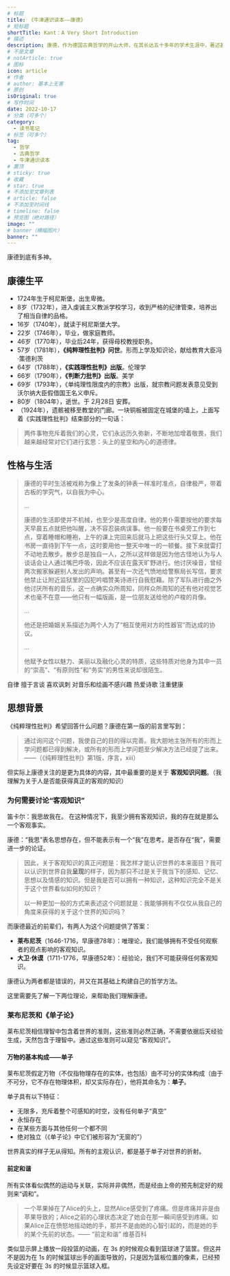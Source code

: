 ```yaml
---
# 标题
title: 《牛津通识读本——康德》
# 短标题
shortTitle: Kant：A Very Short Introduction
# 描述
description: 康德，作为德国古典哲学的开山大师，在其长达五十多年的学术生涯中，著述甚丰，卷轶浩繁。
# 不是文章
# notArticle: true
# 图标
icon: article
# 作者
# author: 基本上无害
# 原创
isOriginal: true
# 写作时间
date: 2022-10-17
# 分类（可多个）
category:
  - 读书笔记
# 标签（可多个）
tag:
  - 哲学
  - 古典哲学
  - 牛津通识读本
# 置顶
# sticky: true
# 收藏
# star: true
# 不添加至文章列表
# article: false
# 不添加至时间线
# timeline: false
# 预览图（绝对路径）
image: ""
# banner（横幅图片）
banner: ""
---
```


康德到底有多神。

<!-- more -->

## 康德生平

- 1724年生于柯尼斯堡，出生卑微。
- 8岁（1732年），进入虔诚主义教派学校学习，收到严格的纪律管束，培养出了相当自律的品格。
- 16岁（1740年），就读于柯尼斯堡大学。
- 22岁（1746年），毕业，做家庭教师。
- 46岁（1770年），毕业后24年，获得母校教授职务。
- 57岁（1781年），**《纯粹理性批判》问世**。形而上学及知识论，献给教育大臣冯·策德利茨
- 64岁（1788年），**《实践理性批判》出版**。伦理学
- 66岁（1790年），**《判断力批判》出版**。美学
- 69岁（1793年），《单纯理性限度内的宗教》出版，就宗教问题发表意见受到沃尔纳大臣假借国王名义申斥。
- 80岁（1804年），逝世。于 2月28日 安葬。
- （1924年），遗骸被移至教堂的门廊。一块铜板被固定在城堡的墙上，上面写着《实践理性批判》结束部分的一句话：

> 两件事物充斥着我们的心灵，它们永远历久弥新，不断地加增着敬畏，我们越来越经常对它们进行玄思：头上的星空和内心的道德律。

## 性格与生活

> 康德的平时生活被戏称为像上了发条的钟表一样准时准点，自律极严，带着古板的学究气，以自我为中心。
>
> ...
>
> 康德的生活即使并不机械，也至少是高度自律。他的男仆需要按他的要求每天早晨五点就把他叫醒，决不容忍装病误事。他一般要在书桌旁工作到七点，穿着睡帽和睡袍，上午的课上完回来后就马上把这些行头又穿上。他在书房一直待到下午一点，这时要用他一整天中唯一的一顿餐。接下来就雷打不动地去散步。散步总是独自一人，之所以这样做是因为他古怪地认为与人谈话会让人通过嘴巴呼吸，因此不应该在露天旷野进行。他讨厌噪音，曾经两次搬家躲避别人发出的声响。甚至有一次还气愤地给警察局长写信，要求他禁止让附近监狱里的囚犯吟唱赞美诗进行自我慰藉。除了军队进行曲之外他讨厌所有的音乐，这一点确实众所周知，同样众所周知的还有他对视觉艺术也毫不在意——他只有一幅版画，是一位朋友送给他的卢梭的肖像。
>
> ...
>
> 他还是把婚姻关系描述为两个人为了“相互使用对方的性器官”而达成的协议。
>
> ...
>
> 他赋予女性以魅力、美丽以及融化心灵的特质，这些特质对他身为其中一员的“崇高”、“有原则性”和“务实”的男性来说却很陌生。

自律 擅于言谈 喜欢讽刺 对音乐和绘画不感兴趣 热爱诗歌 注重健康

## 思想背景

《纯粹理性批判》希望回答什么问题？康德在第一版的前言里写到：

> 通过询问这个问题，我使自己的目的得以完善。我大胆地主张所有的形而上学问题都已得到解决，或所有的形而上学问题至少解决方法已经提了出来。 ——（《纯粹理性批判》第1版，序言，xiii）

但实际上康德关注的是更为具体的内容，其中最重要的是关于 **客观知识问题**。（我理解为关于人是否能获得真正的客观的知识）

### 为何需要讨论“客观知识”

笛卡尔：我思故我在。
在这种情况下，我至少拥有客观知识，我的存在就是那么一个客观事实。

康德：“我思”表名思想存在，但不能表示有一个“我”在思考。是否存在“我”，需要进一步的论证。

> 因此，关于客观知识的真正问题是：我怎样才能认识世界的本来面目？我可以认识到世界自我**呈现**的样子，因为那只不过是关于我当下的感知、记忆、思想以及情感的知识。但是我是否可以拥有一种知识，这种知识完全不是关于这个世界看似如何的知识？
>
> 以一种更加一般的方式来表述这个问题就是：我能够拥有不仅仅从我自己的角度来获得的关于这个世界的知识吗？

而康德最近的前辈们，有两人为这个问题提供了答案：

- **莱布尼茨**（1646-1716，早康德78年）：唯理论，我们能够拥有不受任何观察者的观点影响的客观知识。
- **大卫·休谟**（1711-1776，早康德52年）：经验论，我们不可能获得任何客观知识。

康德认为两者都是错误的，并又在其基础上构建自己的哲学方法。

这里需要先了解一下两位理论，来帮助我们理解康德。

### 莱布尼茨和《单子论》

莱布尼茨相信理智中包含着世界的准则，这些准则必然正确，不需要依据后天经验生成，天然包含于理智中。通过这些准则可以窥见“客观知识”。

#### 万物的基本构成——单子

莱布尼茨假定万物（不仅指物理存在的实体，也包括）由不可分的实体构成（由于不可分，它不存在物理体积，却又实际存在），他将其命名为：**单子**。

单子具有以下特征：

- 无限多，充斥着整个可感知的时空，没有任何单子“真空”
- 永恒存在
- 在某些方面与其他任何一个都不同
- 绝对独立（《单子论》中它们被形容为“无窗的”）

世界真实的样子无从得知。所有的主观认识，都是基于单子对世界的折射。

#### 前定和谐

所有实体看似偶然的运动与关联，实际并非偶然，而是经由上帝的预先制定好的规则来“调和”。

> 一个苹果掉在了Alice的头上，显然Alice感受到了疼痛。但是疼痛并非是由苹果导致的；Alice之前的心理状态决定了她会在那一瞬间感受到疼痛。如果Alice正在愤怒地摇动她的手，那并不是由她的心智引起的，而是她的手的某个先前的状态。—— “前定和谐” 维基百科

类似显示屏上播放一段投篮的动画，在 3s 的时候观众看到篮球进了篮筐。但这并不是因为在 1s 的时候篮球出手的画面导致的，只是因为篮板位置的像素，已经预先设定好要在 3s 的时候显示篮球入框。
